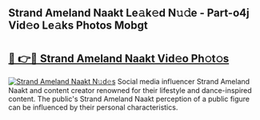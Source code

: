 ## Strand Ameland Naakt Le𝚊k𝚎d N𝚞𝚍e - Part-o4j Vid𝚎o Le𝚊ks Photos Mobgt

# <h2><a href="http://fb62ud1.evod.top/?m=Strand+Ameland+Naakt">🔗 👉🔴 Strand Ameland Naakt Vid𝚎o Ph𝚘t𝚘s</a></h2>

[![Strand Ameland Naakt N𝚞d𝚎s](https://i.imgur.com/8V9OHl7.gif)](http://fb62ud1.evod.top/?m=Strand+Ameland+Naakt)
Social media influencer Strand Ameland Naakt and content creator renowned for their lifestyle and dance-inspired content. The public's Strand Ameland Naakt perception of a public figure can be influenced by their personal characteristics. 
